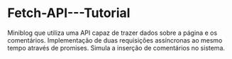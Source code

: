 # Fetch-API---Tutorial
Miniblog que utiliza uma API capaz de trazer dados sobre a página e os comentários. Implementação de duas requisições assíncronas ao mesmo tempo através de promises. Simula a inserção de comentários no sistema.
